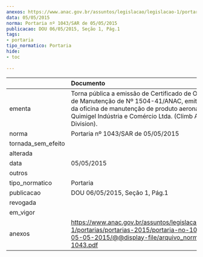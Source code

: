 ```yaml
---
anexos: https://www.anac.gov.br/assuntos/legislacao/legislacao-1/portarias/portarias-2015/portaria-no-1043-sar-de-05-05-2015/@@display-file/arquivo_norma/PA2015-1043.pdf
data: 05/05/2015
norma: Portaria nº 1043/SAR de 05/05/2015
publicacao: DOU 06/05/2015, Seção 1, Pág.1
tags:
- portaria
tipo_normatico: Portaria
hide: 
- toc 
 
---
```


|                    | Documento                                                                                                                                                                                                                 |
|:-------------------|:--------------------------------------------------------------------------------------------------------------------------------------------------------------------------------------------------------------------------|
| ementa             | Torna pública a emissão de Certificado de Organização de Manutenção de Nº 1504-41/ANAC, emitido em favor da oficina de manutenção de produto aeronáutico - Quimigel Indústria e Comércio Ltda. (Climb Aircraft Division). |
| norma              | Portaria nº 1043/SAR de 05/05/2015                                                                                                                                                                                        |
| tornada_sem_efeito |                                                                                                                                                                                                                           |
| alterada           |                                                                                                                                                                                                                           |
| data               | 05/05/2015                                                                                                                                                                                                                |
| outros             |                                                                                                                                                                                                                           |
| tipo_normatico     | Portaria                                                                                                                                                                                                                  |
| publicacao         | DOU 06/05/2015, Seção 1, Pág.1                                                                                                                                                                                            |
| revogada           |                                                                                                                                                                                                                           |
| em_vigor           |                                                                                                                                                                                                                           |
| anexos             | https://www.anac.gov.br/assuntos/legislacao/legislacao-1/portarias/portarias-2015/portaria-no-1043-sar-de-05-05-2015/@@display-file/arquivo_norma/PA2015-1043.pdf                                                         |